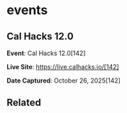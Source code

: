 # events

## Cal Hacks 12.0

**Event**: Cal Hacks 12.0[142]

**Live Site**: https://live.calhacks.io/[142]

**Date Captured**: October 26, 2025[142]

## Related


